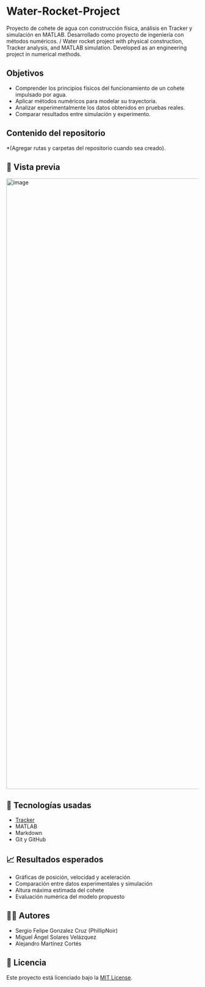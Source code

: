 # Water-Rocket-Project
Proyecto de cohete de agua con construcción física, análisis en Tracker y simulación en MATLAB. Desarrollado como proyecto de ingeniería con métodos numéricos. / Water rocket project with physical construction, Tracker analysis, and MATLAB simulation. Developed as an engineering project in numerical methods.
## Objetivos
- Comprender los principios físicos del funcionamiento de un cohete impulsado por agua.
- Aplicar métodos numéricos para modelar su trayectoria.
- Analizar experimentalmente los datos obtenidos en pruebas reales.
- Comparar resultados entre simulación y experimento.

## Contenido del repositorio
*(Agregar rutas y carpetas del repositorio cuando sea creado).

## 📸 Vista previa
<img width="739" height="1600" alt="image" src="https://github.com/user-attachments/assets/b44335a2-fc79-4440-bf40-2e75667d91c0" />


## 🔧 Tecnologías usadas
- [Tracker](https://physlets.org/tracker/)
- MATLAB
- Markdown
- Git y GitHub

## 📈 Resultados esperados
- Gráficas de posición, velocidad y aceleración
- Comparación entre datos experimentales y simulación
- Altura máxima estimada del cohete
- Evaluación numérica del modelo propuesto

## 👨‍💻 Autores
- Sergio Felipe Gonzalez Cruz (PhillipNoir)
- Miguel Ángel Solares Velázquez
- Alejandro Martínez Cortés

## 📄 Licencia
Este proyecto está licenciado bajo la [MIT License](LICENSE).
